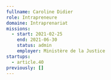 ```yaml
---
fullname: Caroline Didier
role: Intrapreneure
domaine: Intraprenariat
missions:
  - start: 2021-02-25
    end: 2021-06-30
    status: admin
    employer: Ministère de la Justice
startups:
  - article.40
previously: []
---
```


